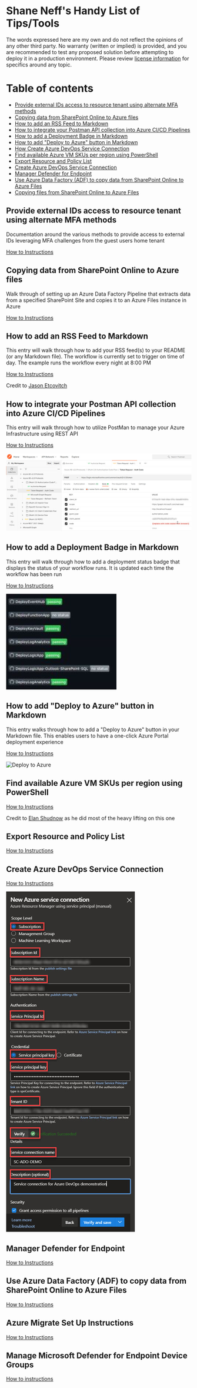 # Shane Neff's Handy List of Tips/Tools

The words expressed here are my own and do not reflect the opinions of any other third party. No warranty (written or implied) is provided, and you are recommended to test any proposed solution before attempting to deploy it in a production environment. Please review [license information](https://nanigan.github.io/nanigan/LICENSE) for specifics around any topic. 

# Table of contents

  - [Provide external IDs access to resource tenant using alternate MFA methods](#provide-external-ids-access-to-resource-tenant-using-alternate-mfa-methods)
  - [Copying data from SharePoint Online to Azure files](#copying-data-from-sharepoint-online-to-azure-files)
  - [How to add an RSS Feed to Markdown](#how-to-add-an-rss-feed-to-markdown)
  - [How to integrate your Postman API collection into Azure CI/CD Pipelines](#how-to-integrate-your-postman-api-collection-into-azure-cicd-pipelines)
  - [How to add a Deployment Badge in Markdown](#how-to-add-a-deployment-badge-in-markdown)
  - [How to add "Deploy to Azure" button in Markdown](#how-to-add-deploy-to-azure-button-in-markdown)
  - [How Create Azure DevOps Service Connection](#how-create-azure-devops-service-connection)
  - [Find available Azure VM SKUs per region using PowerShell](#find-available-azure-vm-skus-per-region-using-powershell)
  - [Export Resource and Policy List](#export-resource-and-policy-list)
  - [Create Azure DevOps Service Connection](#create-azure-devops-service-connection)
  - [Manager Defender for Endpoint](#manager-defender-for-endpoint)
  - [Use Azure Data Factory (ADF) to copy data from SharePoint Online to Azure Files](#use-azure-data-factory-adf-to-copy-data-from-sharepoint-online-to-azure-files)
  - [Copying files from SharePoint Online to Azure Files](#copying-files-from-sharepoint-online-to-azure-files)

## Provide external IDs access to resource tenant using alternate MFA methods

Documentation around the various methods to provide access to external IDs leveraging MFA challenges from the guest users home tenant

[How to Instructions](https://nanigan.github.io/nanigan/provideExternalIdentitiesAlternateMFA.html)

## Copying data from SharePoint Online to Azure files
Walk through of setting up an Azure Data Factory Pipeline that extracts data from a specified SharePoint Site and copies it to an Azure Files instance in Azure 

[How to Instructions](https://nanigan.github.io/nanigan/adfCopySpoDataToAzureFiles.html)


## How to add an RSS Feed to Markdown
This entry will walk through how to add your RSS feed(s) to your README (or any Markdown file). The workflow is currently set to trigger on time of day. The example runs the workflow every night at 8:00 PM

[How to Instructions](https://nanigan.github.io/nanigan/addRssFeedToGitHubProfileExample.html)

Credit to [Jason Etcovitch](https://github.com/JasonEtco)

## How to integrate your Postman API collection into Azure CI/CD Pipelines
This entry will walk through how to utilize PostMan to manage your Azure Infrastructure using REST API

[How to Instructions](https://medium.com/@dkelaartdul/how-to-integrate-your-postman-api-collection-into-azure-ci-cd-pipelines-e9ed4302f1d6)

![Deploy to Azure](images/postman.jpg)


## How to add a Deployment Badge in Markdown
This entry will walk through how to add a deployment status badge that displays the status of your workflow runs. It is updated each time the workflow has been run

[How to Instructions](https://nanigan.github.io/nanigan/createDeploymentBadge.html)

![Deploy to Azure](images/deployment-status-badge.jpg)


## How to add "Deploy to Azure" button in Markdown
This entry walks through how to add a "Deploy to Azure" button in your Markdown file. This enables users to have a one-click Azure Portal deployment experience

[How to Instructions](https://nanigan.github.io/nanigan/deployToAzureInstructions.html)

![Deploy to Azure](https://aka.ms/deploytoazurebutton)

## Find available Azure VM SKUs per region using PowerShell

[How to Instructions](https://nanigan.github.io/nanigan/Scripts/Get-VMRegionAvailability.ps1)

Credit to [Elan Shudnow](https://github.com/ElanShudnow) as he did most of the heavy lifting on this one


## Export Resource and Policy List

[How to Instructions](https://nanigan.github.io/nanigan/exportResourcesAndPolicies.html)


## Create Azure DevOps Service Connection

[How to Instructions](https://nanigan.github.io/nanigan/createAdoServiceConnection.html)

![Azure DevOps Logo](images/create-service-connection.jpg)

## Manager Defender for Endpoint

[How to Instructions](https://nanigan.github.io/nanigan/manageDefenderForEndpoint.html)

## Use Azure Data Factory (ADF) to copy data from SharePoint Online to Azure Files

[How to Instructions](https://nanigan.github.io/nanigan/adfCopySpoDataToAzureFiles.html)

## Azure Migrate Set Up Instructions

[How to Instructions](https://nanigan.github.io/nanigan/migrateApplianceInstructions.html)

## Manage Microsoft Defender for Endpoint Device Groups

[How to instructions](https://nanigan.github.io/nanigan/manageMdePortal.html)